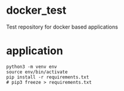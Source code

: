 # docker_test
Test repository for docker based applications

# application

```
python3 -m venv env
source env/bin/activate
pip install -r requirements.txt 
# pip3 freeze > requirements.txt
```